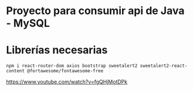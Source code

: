 # Proyecto para consumir api de Java - MySQL

# Librerías necesarias

```
npm i react-router-dom axios bootstrap sweetalert2 sweetalert2-react-content @fortawesome/fontawesome-free
```

https://www.youtube.com/watch?v=fgQHjMotDPk